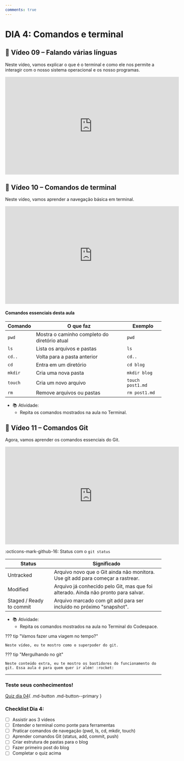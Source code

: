 ```yaml
---
comments: true
---
```

# DIA 4: Comandos e terminal

## 🎥 Vídeo 09 – Falando várias línguas

Neste vídeo, vamos explicar o que é o terminal e como ele nos permite a interagir com o nosso sistema operacional e os nosso programas.

<iframe width="560" height="315" src="https://www.youtube.com/embed/UWptjGLSuVg?si=Kc219YIyULxgKWnX" title="YouTube video player" frameborder="0" allow="accelerometer; autoplay; clipboard-write; encrypted-media; gyroscope; picture-in-picture; web-share" referrerpolicy="strict-origin-when-cross-origin" allowfullscreen></iframe>

## 🎥 Vídeo 10 – Comandos de terminal

Neste vídeo, vamos aprender a navegação básica em terminal.

<iframe width="560" height="315" src="https://www.youtube.com/embed/UZR13IQBYB4?si=ZA-PX--DjlCspmHA" title="YouTube video player" frameborder="0" allow="accelerometer; autoplay; clipboard-write; encrypted-media; gyroscope; picture-in-picture; web-share" referrerpolicy="strict-origin-when-cross-origin" allowfullscreen></iframe>

#### Comandos essenciais desta aula

| Comando       | O que faz                                        | Exemplo                          |
|---------------|--------------------------------------------------|----------------------------------|
| `pwd`         | Mostra o caminho completo do diretório atual     | `pwd`                            |
| `ls`          | Lista os arquivos e pastas                       | `ls`                             |
| `cd..`        | Volta para a pasta anterior                     | `cd..`                           |
| `cd`          | Entra em um diretório                           | `cd blog`                        |
| `mkdir`       | Cria uma nova pasta                             | `mkdir blog`                     |
| `touch`       | Cria um novo arquivo                            | `touch post1.md`                 |
| `rm`          | Remove arquivos ou pastas                       | `rm post1.md`                    |

- 📚 Atividade:
    - Repita os comandos mostrados na aula no Terminal. 

## 🎥 Vídeo 11 – Comandos Git

Agora, vamos aprender os comandos essenciais do Git.

<iframe width="560" height="315" src="https://www.youtube.com/embed/KiV-_U4JKEs?si=XuNI2cGYFmePoSyW" title="YouTube video player" frameborder="0" allow="accelerometer; autoplay; clipboard-write; encrypted-media; gyroscope; picture-in-picture; web-share" referrerpolicy="strict-origin-when-cross-origin" allowfullscreen></iframe>

:octicons-mark-github-16: Status com o `git status`

|Status |Significado|
| -------------------- | --------------------- |
| Untracked| Arquivo novo que o Git ainda não monitora. Use git add para começar a rastrear.|
| Modified| Arquivo já conhecido pelo Git, mas que foi alterado. Ainda não pronto para salvar.|
| Staged / Ready to commit | Arquivo marcado com git add para ser incluído no próximo "snapshot". |

- 📚 Atividade:
    - Repita os comandos mostrados na aula no Terminal do Codespace. 

??? tip "Vamos fazer uma viagem no tempo?"

    Neste vídeo, eu te mostro como o superpoder do git.

??? tip "Mergulhando no git"

    Neste conteúdo extra, eu te mostro os bastidores do funcionamento do git. Essa aula é para quem quer ir além! :rocket:

__________

### Teste seus conhecimentos!

[Quiz dia 04](quiz_dia_04.md){ .md-button .md-button--primary } 

### Checklist Dia 4:
- [ ] Assistir aos 3 vídeos
- [ ] Entender o terminal como ponte para ferramentas
- [ ] Praticar comandos de navegação (pwd, ls, cd, mkdir, touch)
- [ ] Aprender comandos Git (status, add, commit, push)
- [ ] Criar estrutura de pastas para o blog
- [ ] Fazer primeiro post do blog
- [ ] Completar o quiz acima